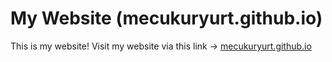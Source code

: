 # My Website (mecukuryurt.github.io)
This is my website!
Visit my website via this link -> <a href="mecukuryurt.github.io">mecukuryurt.github.io</a>
